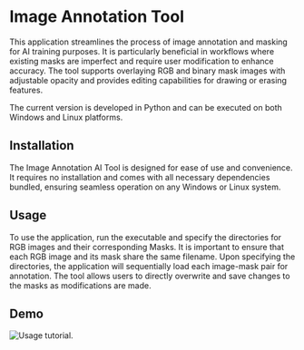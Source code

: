 # Image Annotation Tool 

This application streamlines the process of image annotation and masking for AI training purposes. It is particularly beneficial in workflows where existing masks are imperfect and require user modification to enhance accuracy. The tool supports overlaying RGB and binary mask images with adjustable opacity and provides editing capabilities for drawing or erasing features.

The current version is developed in Python and can be executed on both Windows and Linux platforms.
## Installation

The Image Annotation AI Tool is designed for ease of use and convenience. It requires no installation and comes with all necessary dependencies bundled, ensuring seamless operation on any Windows or Linux system.
## Usage

To use the application, run the executable and specify the directories for RGB images and their corresponding Masks. It is important to ensure that each RGB image and its mask share the same filename. Upon specifying the directories, the application will sequentially load each image-mask pair for annotation. The tool allows users to directly overwrite and save changes to the masks as modifications are made.

## Demo
![Usage tutorial.](https://github.com/mohsenumn/image_annotation_ai_tool/raw/main/supplementary/demo.gif "Demo")
